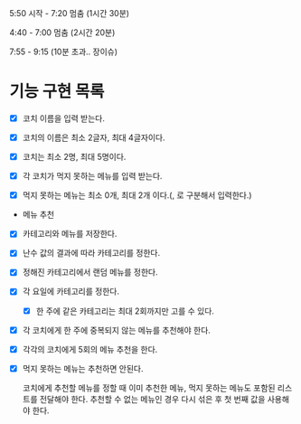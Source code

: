 5:50 시작 - 7:20 멈춤 (1시간 30분)

4:40 - 7:00 멈춤 (2시간 20분)

7:55 - 9:15 (10분 초과.. 장이슈)

# 기능 구현 목록
 
- [x] 코치 이름을 입력 받는다.
- [x] 코치의 이름은 최소 2글자, 최대 4글자이다.
- [x] 코치는 최소 2명, 최대 5명이다.

- [x] 각 코치가 먹지 못하는 메뉴를 입력 받는다.
- [x] 먹지 못하는 메뉴는 최소 0개, 최대 2개 이다.(, 로 구분해서 입력한다.)


- 메뉴 추천

- [x] 카테고리와 메뉴를 저장한다.
- [x] 난수 값의 결과에 따라 카테고리를 정한다.
- [x] 정해진 카테고리에서 랜덤 메뉴를 정한다.

- [x] 각 요일에 카테고리를 정한다.
  - [x] 한 주에 같은 카테고리는 최대 2회까지만 고를 수 있다.

- [x] 각 코치에게 한 주에 중복되지 않는 메뉴를 추천해야 한다.
- [x] 각각의 코치에게 5회의 메뉴 추천을 한다.
- [x] 먹지 못하는 메뉴는 추천하면 안된다.

  코치에게 추천할 메뉴를 정할 때 이미 추천한 메뉴, 먹지 못하는 메뉴도 포함된 리스트를 전달해야 한다.
  추천할 수 없는 메뉴인 경우 다시 섞은 후 첫 번째 값을 사용해야 한다.